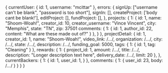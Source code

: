 {
 currentUser: {
   id: 1,
   username: "mcittar"
 },
 errors: {
   signUp: ["username can't be blank", "password is too short"],
   signIn: [],
   createProject: ['body cant be blank!'],
   editProject: [],
   fundProject: [],
 },
 projects: {
   1: {
     id: 1,
     name: "Shoom-Woah!",
     creator_id: 10,
     creator_username: "Vince Vincent",
     city: "Memphis",
     state: "TN",
     zip: 37501
     comments: {
       1: {
         id: 1,
         author_id: 22,
         content: "What are these made out of?"
       }
     },
   }
 },
 projectDetail: {
   id: 1,
   creator_id: 1,
   name: "Shoom-Woah!",
   video_link: /*...*/,
   organization: /*...*/,
   city: /*...*/,
   state: /*...*/,
   description: /*...*/,
   funding_goal: 5000,
   tags: {
     1: {
       id: 1,
       tag: "Cleaning"
     }
   },
   rewards: {
        1: {
          project_id: 1,
          amount: /*...*/,
          title: /*...*/,
          description: "Longer description text here",
          delivery_date: /*...*/,
          limit: 20
        },
      },
   currentBackers: {
     1: {
       id: 1,
       user_id: 1,
     }
   },
   comments: {
     1: {
       user_id: 23,
       body: /*...*/
     }
   }
 }
}
